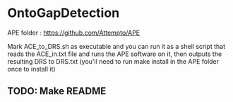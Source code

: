 # OntoGapDetection

APE folder : https://github.com/Attempto/APE

Mark ACE_to_DRS.sh as executable and you can run it as a shell script that reads the ACE_in.txt file and runs the APE software on it, then outputs the resulting DRS to DRS.txt (you'll need to run make install in the APE folder once to install it)

## TODO: Make README
